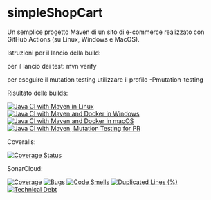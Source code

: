 # simpleShopCart

Un semplice progetto Maven di un sito di e-commerce realizzato con GitHub Actions (su Linux, Windows e MacOS).

Istruzioni per il lancio della build:

per il lancio dei test: mvn verify

per eseguire il mutation testing utilizzare il profilo -Pmutation-testing

Risultato delle builds:

[![Java CI with Maven in Linux](https://github.com/lore1379/simpleShopCart/actions/workflows/maven.yml/badge.svg?branch=main)](https://github.com/lore1379/simpleShopCart/actions/workflows/maven.yml)
[![Java CI with Maven and Docker in Windows](https://github.com/lore1379/simpleShopCart/actions/workflows/maven-windows.yml/badge.svg)](https://github.com/lore1379/simpleShopCart/actions/workflows/maven-windows.yml)
[![Java CI with Maven and Docker in macOS](https://github.com/lore1379/simpleShopCart/actions/workflows/maven-mac.yml/badge.svg)](https://github.com/lore1379/simpleShopCart/actions/workflows/maven-mac.yml)
[![Java CI with Maven, Mutation Testing for PR](https://github.com/lore1379/simpleShopCart/actions/workflows/mutationTest.yml/badge.svg)](https://github.com/lore1379/simpleShopCart/actions/workflows/mutationTest.yml)

Coveralls:

[![Coverage Status](https://coveralls.io/repos/github/lore1379/SimpleShopCart/badge.svg)](https://coveralls.io/github/lore1379/SimpleShopCart)

SonarCloud:

[![Coverage](https://sonarcloud.io/api/project_badges/measure?project=lore1379_SimpleShopCart&metric=coverage)](https://sonarcloud.io/summary/new_code?id=lore1379_SimpleShopCart)
[![Bugs](https://sonarcloud.io/api/project_badges/measure?project=lore1379_SimpleShopCart&metric=bugs)](https://sonarcloud.io/summary/new_code?id=lore1379_SimpleShopCart)
[![Code Smells](https://sonarcloud.io/api/project_badges/measure?project=lore1379_SimpleShopCart&metric=code_smells)](https://sonarcloud.io/summary/new_code?id=lore1379_SimpleShopCart)
[![Duplicated Lines (%)](https://sonarcloud.io/api/project_badges/measure?project=lore1379_SimpleShopCart&metric=duplicated_lines_density)](https://sonarcloud.io/summary/new_code?id=lore1379_SimpleShopCart)
[![Technical Debt](https://sonarcloud.io/api/project_badges/measure?project=lore1379_SimpleShopCart&metric=sqale_index)](https://sonarcloud.io/summary/new_code?id=lore1379_SimpleShopCart)
